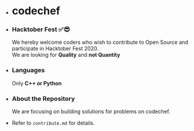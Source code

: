 - # codechef
- ### Hacktober Fest ✅😎
    We hereby welcome coders who wish to contribute to Open Source and participate in  Hacktober Fest 2020.  
    We are looking for <b>Quality</b> and <b>not Quantity</b> 

- ### Languages
    Only **C++ or Python**
    
- ### About the Repository  
    We are focusing on building solutions for problems on codechef.
    
- Refer to ```contribute.md``` for details.
